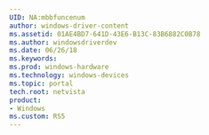 ```yaml
---
UID: NA:mbbfuncenum
author: windows-driver-content
ms.assetid: 01AE4BD7-641D-43E6-B13C-83B6882C0B78
ms.author: windowsdriverdev
ms.date: 06/26/18
ms.keywords: 
ms.prod: windows-hardware
ms.technology: windows-devices
ms.topic: portal
tech.root: netvista
product: 
- Windows
ms.custom: RS5
---
```

